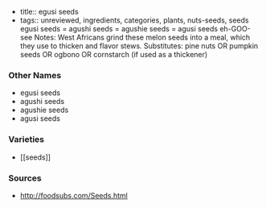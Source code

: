 - title:: egusi seeds
- tags:: unreviewed, ingredients, categories, plants, nuts-seeds, seeds
egusi seeds = agushi seeds = agushie seeds = agusi seeds eh-GOO-see Notes: West Africans grind these melon seeds into a meal, which they use to thicken and flavor stews. Substitutes: pine nuts OR pumpkin seeds OR ogbono OR cornstarch (if used as a thickener)

### Other Names

* egusi seeds
* agushi seeds
* agushie seeds
* agusi seeds

### Varieties

* [[seeds]]

### Sources
* http://foodsubs.com/Seeds.html
